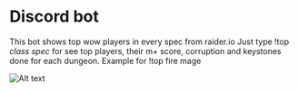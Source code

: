 # Discord bot
This bot shows top wow players in every spec from raider.io
Just type !top *class* *spec* for see top players, their m+ score, corruption and keystones done for each dungeon.
Example for !top fire mage

![Alt text](https://www.dropbox.com/preview/2020-06-19_14-38-37.png)
